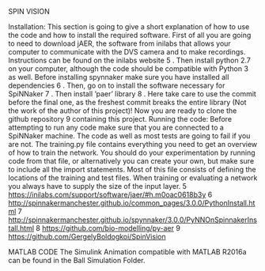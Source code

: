 SPIN VISION

Installation: This section is going to give a short explanation of how to use the code and
how to install the required software. First of all you are going to need to download jAER, the
software from inilabs that allows your computer to communicate with the DVS camera and to
make recordings. Instructions can be found on the inilabs website 5 . Then install python 2.7 on
your computer, although the code should be compatible with Python 3 as well. Before installing
spynnaker make sure you have installed all dependencies 6 . Then, go on to install the software
necessary for SpiNNaker 7 . Then install ’paer’ library 8 . Here take care to use the commit before
the final one, as the freshest commit breaks the entire library (Not the work of the author of this
project)! Now you are ready to clone the github repository 9 containing this project.
Running the code:
Before attempting to run any code make sure that you are connected to a
SpiNNaker machine. The code as well as most tests are going to fail if you are not. The training.py
file contains everything you need to get an overview of how to train the network. You should do
your experimentation by running code from that file, or alternatively you can create your own, but
make sure to include all the import statements. Most of this file consists of defining the locations
of the training and test files. When training or evaluating a network you always have to supply
the size of the input layer.
5 https://inilabs.com/support/software/jaer/#h.m0oac0618b3y
6 http://spinnakermanchester.github.io/common_pages/3.0.0/PythonInstall.html
7 http://spinnakermanchester.github.io/spynnaker/3.0.0/PyNNOnSpinnakerInstall.html
8 https://github.com/bio-modelling/py-aer
9 https://github.com/GergelyBoldogkoi/SpinVision


MATLAB CODE
The Simulink Animation compatible with MATLAB R2016a can be found in the Ball Simulation Folder.
